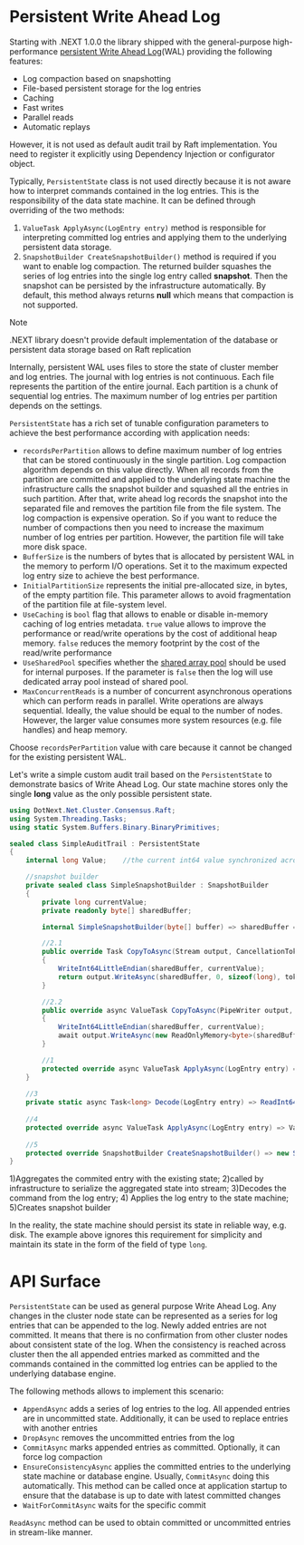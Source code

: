 Persistent Write Ahead Log
====
Starting with .NEXT 1.0.0 the library shipped with the general-purpose high-performance [persistent Write Ahead Log](../../api/DotNext.Net.Cluster.Consensus.Raft.PersistentState.yml)(WAL) providing the following features:
* Log compaction based on snapshotting
* File-based persistent storage for the log entries
* Caching
* Fast writes
* Parallel reads
* Automatic replays

However, it is not used as default audit trail by Raft implementation. You need to register it explicitly using Dependency Injection or configurator object.

Typically, `PersistentState` class is not used directly because it is not aware how to interpret commands contained in the log entries. This is the responsibility of the data state machine. It can be defined through overriding of the two methods:
1. `ValueTask ApplyAsync(LogEntry entry)` method is responsible for interpreting committed log entries and applying them to the underlying persistent data storage.
1. `SnapshotBuilder CreateSnapshotBuilder()` method is required if you want to enable log compaction. The returned builder squashes the series of log entries into the single log entry called **snapshot**. Then the snapshot can be persisted by the infrastructure automatically. By default, this method always returns **null** which means that compaction is not supported.

> [!NOTE]
> .NEXT library doesn't provide default implementation of the database or persistent data storage based on Raft replication

Internally, persistent WAL uses files to store the state of cluster member and log entries. The journal with log entries is not continuous. Each file represents the partition of the entire journal. Each partition is a chunk of sequential log entries. The maximum number of log entries per partition depends on the settings.

`PersistentState` has a rich set of tunable configuration parameters to achieve the best performance according with application needs:
* `recordsPerPartition` allows to define maximum number of log entries that can be stored continuously in the single partition. Log compaction algorithm depends on this value directly. When all records from the partition are committed and applied to the underlying state machine the infrastructure calls the snapshot builder and squashed all the entries in such partition. After that, write ahead log records the snapshot into the separated file and removes the partition file from the file system. The log compaction is expensive operation. So if you want to reduce the number of compactions then you need to increase the maximum number of log entries per partition. However, the partition file will take more disk space.
* `BufferSize` is the numbers of bytes that is allocated by persistent WAL in the memory to perform I/O operations. Set it to the maximum expected log entry size to achieve the best performance.
* `InitialPartitionSize` represents the initial pre-allocated size, in bytes, of the empty partition file. This parameter allows to avoid fragmentation of the partition file at file-system level.
* `UseCaching` is `bool` flag that allows to enable or disable in-memory caching of log entries metadata. `true` value allows to improve the performance or read/write operations by the cost of additional heap memory. `false` reduces the memory footprint by the cost of the read/write performance
* `UseSharedPool` specifies whether the [shared array pool](https://docs.microsoft.com/en-us/dotnet/api/system.buffers.arraypool-1.shared?view=netstandard-2.1#System_Buffers_ArrayPool_1_Shared) should be used for internal purposes. If the parameter is `false` then the log will use dedicated array pool instead of shared pool.
* `MaxConcurrentReads` is a number of concurrent asynchronous operations which can perform reads in parallel. Write operations are always sequential. Ideally, the value should be equal to the number of nodes. However, the larger value consumes more system resources (e.g. file handles) and heap memory. 

Choose `recordsPerPartition` value with care because it cannot be changed for the existing persistent WAL.

Let's write a simple custom audit trail based on the `PersistentState` to demonstrate basics of Write Ahead Log. Our state machine stores only the single **long** value as the only possible persistent state.
```csharp
using DotNext.Net.Cluster.Consensus.Raft;
using System.Threading.Tasks;
using static System.Buffers.Binary.BinaryPrimitives;

sealed class SimpleAuditTrail : PersistentState
{
	internal long Value;	//the current int64 value synchronized across all cluster nodes

	//snapshot builder
	private sealed class SimpleSnapshotBuilder : SnapshotBuilder
	{
		private long currentValue;
		private readonly byte[] sharedBuffer;

		internal SimpleSnapshotBuilder(byte[] buffer) => sharedBuffer = buffer;

		//2.1
		public override Task CopyToAsync(Stream output, CancellationToken token)
		{
			WriteInt64LittleEndian(sharedBuffer, currentValue);
			return output.WriteAsync(sharedBuffer, 0, sizeof(long), token);
		}

		//2.2
		public override async ValueTask CopyToAsync(PipeWriter output, CancellationToken token)
		{
			WriteInt64LittleEndian(sharedBuffer, currentValue);
			await output.WriteAsync(new ReadOnlyMemory<byte>(sharedBuffer, 0, sizeof(long)), token);
		}

		//1
		protected override async ValueTask ApplyAsync(LogEntry entry) => currentValue = await Decode(entry);
	}
	
	//3
	private static async Task<long> Decode(LogEntry entry) => ReadInt64LittleEndian((await entry.ReadAsync(sizeof(long))).Span);
	
	//4
    protected override async ValueTask ApplyAsync(LogEntry entry) => Value = await Decode(entry);
	
	//5
    protected override SnapshotBuilder CreateSnapshotBuilder() => new SimpleSnapshotBuilder(Buffer);
}
```
1)Aggregates the commited entry with the existing state; 2)called by infrastructure to serialize the aggregated state into stream; 3)Decodes the command from the log entry; 4) Applies the log entry to the state machine; 5)Creates snapshot builder

In the reality, the state machine should persist its state in reliable way, e.g. disk. The example above ignores this requirement for simplicity and maintain its state in the form of the field of type `long`.

# API Surface
`PersistentState` can be used as general purpose Write Ahead Log. Any changes in the cluster node state can be represented as a series for log entries that can be appended to the log. Newly added entries are not committed. It means that there is no confirmation from other cluster nodes about consistent state of the log. When the consistency is reached across cluster then the all appended entries marked as committed and the commands contained in the committed log entries can be applied to the underlying database engine.

The following methods allows to implement this scenario:
* `AppendAsync` adds a series of log entries to the log. All appended entries are in uncommitted state. Additionally, it can be used to replace entries with another entries
* `DropAsync` removes the uncommitted entries from the log
* `CommitAsync` marks appended entries as committed. Optionally, it can force log compaction
* `EnsureConsistencyAsync` applies the committed entries to the underlying state machine or database engine. Usually, `CommitAsync` doing this automatically. This method can be called once at application startup to ensure that the database is up to date with latest committed changes
* `WaitForCommitAsync` waits for the specific commit

`ReadAsync` method can be used to obtain committed or uncommitted entries in stream-like manner.